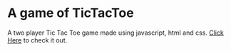 # A game of TicTacToe

A two player Tic Tac Toe game made using javascript, html and css.
[Click Here](https://aayushthakur1999.github.io/TicTacToe_javascript) to check it out.